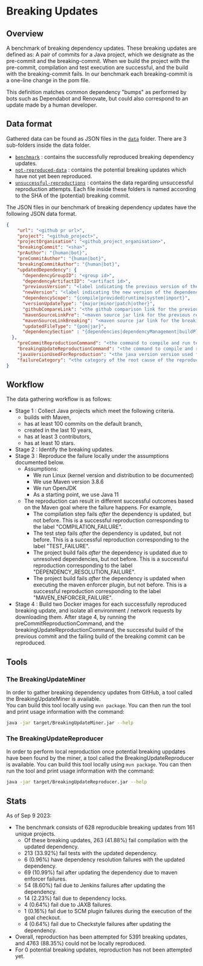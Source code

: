 # Breaking Updates

## Overview 
A benchmark of breaking dependency updates. 
These breaking updates are defined as:
A pair of commits for a Java project, which we designate as the pre-commit and the breaking-commit. 
When we build the project with the pre-commit, compilation and test execution are successful, 
and the build with the breaking-commit fails. 
In our benchmark each breaking-commit is a one-line change in the pom file.

This definition matches common dependency "bumps" as performed by bots such as 
Dependabot and Renovate, but could also correspond to an update made by a human developer.

## Data format 
Gathered data can be found as JSON files in the [`data`](/data) folder.
There are 3 sub-folders inside the data folder.
  * [`benchmark`](/data/benchmark) : contains the successfully reproduced breaking dependency updates.
  * [`not-reproduced-data`](/data/not-reproduced-data) : contains the potential breaking updates which have not yet been reproduced.
  * [`unsuccessful-reproductions`](/data/unsuccessful-reproductions) : contains the data regarding unsuccessful reproduction attempts.
Each file inside these folders is named according to the SHA of the (potential) breaking commit.

The JSON files in our benchmark of breaking dependency updates have the following JSON data format.
```json
{
    "url": "<github pr url>",
    "project": "<github_project>",
    "projectOrganisation": "<github_project_organisation>",
    "breakingCommit": "<sha>",
    "prAuthor": "{human|bot}",
    "preCommitAuthor": "{human|bot}",
    "breakingCommitAuthor": "{human|bot}",
    "updatedDependency": {
      "dependencyGroupID": "<group id>",
      "dependencyArtifactID": "<artifact id>",
      "previousVersion": "<label indicating the previous version of the dependency>",
      "newVersion": "<label indicating the new version of the dependency>",
      "dependencyScope": "{compile|provided|runtime|system|import}",
      "versionUpdateType": "{major|minor|patch|other}",
      "githubCompareLink": "<the github comparison link for the previous and breaking tag releases of the updated dependency if it exists>",
      "mavenSourceLinkPre": "<maven source jar link for the previous release of the updated dependency if it exists>",
      "mavenSourceLinkBreaking": "<maven source jar link for the breaking release of the updated dependency if it exists>",
      "updatedFileType": "{pom|jar}",
      "dependencySection" : "{dependencies|dependencyManagement|buildPlugins|buildPluginManagement|profileBuildPlugins}"
  },
    "preCommitReproductionCommand": "<the command to compile and run tests without the breaking update commit>",
    "breakingUpdateReproductionCommand": "<the command to compile and run tests with the breaking update commit>",
    "javaVersionUsedForReproduction": "<the java version version used for reproduction>",
    "failureCategory": "<the category of the root cause of the reproduction failure>"
}
```

## Workflow
The data gathering workflow is as follows: 
* Stage 1 : Collect Java projects which meet the following criteria.
    * builds with Maven,
    * has at least 100 commits on the default branch, 
    * created in the last 10 years, 
    * has at least 3 contributors, 
    * has at least 10 stars.
* Stage 2 : Identify the breaking updates. 
* Stage 3 : Reproduce the failure locally under the assumptions documented below. 
  * Assumptions:
    * We run Linux (kernel version and distribution to be documented)
    * We use Maven version 3.8.6
    * We run OpenJDK
    * As a starting point, we use Java 11
  * The reproduction can result in different successful outcomes based on the Maven goal where the failure happens. For example,
    * The compilation step fails _after_ the dependency is updated, but not before.
      This is a successful reproduction corresponding to the label "COMPILATION_FAILURE".
    * The test step fails _after_ the dependency is updated, but not before.
      This is a successful reproduction corresponding to the label "TEST_FAILURE".
    * The project build fails _after_ the dependency is updated due to unresolved dependencies, but not before.
      This is a successful reproduction corresponding to the label "DEPENDENCY_RESOLUTION_FAILURE".
    * The project build fails _after_ the dependency is updated when executing the maven enforcer plugin, but not before.
      This is a successful reproduction corresponding to the label "MAVEN_ENFORCER_FAILURE".
* Stage 4 : Build two Docker images for each successfully reproduced breaking update, 
            and isolate all environment / network requests by downloading them.
            After stage 4, by running the preCommitReproductionCommand, and the breakingUpdateReproductionCommand, 
            the successful build of the previous commit and the failing build of the breaking commit can be reproduced. 

## Tools

### The BreakingUpdateMiner
In order to gather breaking dependency updates from GitHub, a tool called the 
BreakingUpdateMiner is available.  
You can build this tool locally using `mvn package`.
You can then run the tool and print usage information with the command:
```bash
java -jar target/BreakingUpdateMiner.jar --help 
```

### The BreakingUpdateReproducer
In order to perform local reproduction once potential breaking uppdates have been found by the miner,
a tool called the BreakingUpdateReproducer is available.
You can build this tool locally using `mvn package`.
You can then run the tool and print usage information with the command:
```bash
java -jar target/BreakingUpdateReproducer.jar --help 
```

## Stats
As of Sep 9 2023:
  * The benchmark consists of 628 reproducible breaking updates from 161 unique projects.
    - Of these breaking updates, 263 (41.88%) fail compilation with the updated dependency.
    - 213 (33.92%) fail tests with the updated dependency.
    - 6 (0.96%) have dependency resolution failures with the updated dependency.
    - 69 (10.99%) fail after updating the dependency due to maven enforcer failures.
    - 54 (8.60%) fail due to Jenkins failures after updating the dependency.
    - 14 (2.23%) fail due to dependency locks.
    - 4 (0.64%) fail due to JAXB failures.
    - 1 (0.16%) fail due to SCM plugin failures during the execution of the goal checkout.
    - 4 (0.64%) fail due to Checkstyle failures after updating the dependency.
  * Overall, reproduction has been attempted for 5391 breaking updates, and 4763 (88.35%) could not be locally reproduced.
  * For 0 potential breaking updates, reproduction has not been attempted yet.
